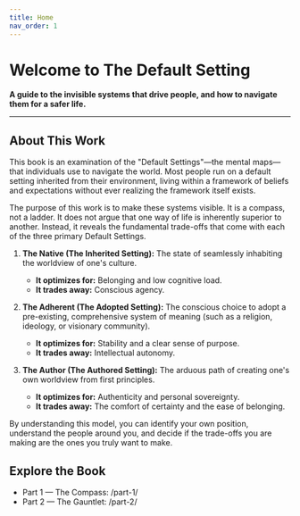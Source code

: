 ```yaml
---
title: Home
nav_order: 1
---
```


# Welcome to The Default Setting

**A guide to the invisible systems that drive people, and how to navigate them for a safer life.**

---

## About This Work

This book is an examination of the "Default Settings"—the mental maps—that individuals use to navigate the world. Most people run on a default setting inherited from their environment, living within a framework of beliefs and expectations without ever realizing the framework itself exists.

The purpose of this work is to make these systems visible. It is a compass, not a ladder. It does not argue that one way of life is inherently superior to another. Instead, it reveals the fundamental trade-offs that come with each of the three primary Default Settings.

1.  **The Native (The Inherited Setting):** The state of seamlessly inhabiting the worldview of one's culture.
    *   **It optimizes for:** Belonging and low cognitive load.
    *   **It trades away:** Conscious agency.

2.  **The Adherent (The Adopted Setting):** The conscious choice to adopt a pre-existing, comprehensive system of meaning (such as a religion, ideology, or visionary community).
    *   **It optimizes for:** Stability and a clear sense of purpose.
    *   **It trades away:** Intellectual autonomy.

3.  **The Author (The Authored Setting):** The arduous path of creating one's own worldview from first principles.
    *   **It optimizes for:** Authenticity and personal sovereignty.
    *   **It trades away:** The comfort of certainty and the ease of belonging.

By understanding this model, you can identify your own position, understand the people around you, and decide if the trade-offs you are making are the ones you truly want to make.

## Explore the Book

- Part 1 — The Compass: /part-1/
- Part 2 — The Gauntlet: /part-2/
